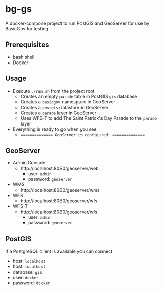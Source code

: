 # bg-gs

A docker-compose project to run PostGIS and GeoServer for use by BasicGov for testing

## Prerequisites
* bash shell
* Docker

## Usage
* Execute `./run.sh` from the project root
  * Creates an empty `parade` table in PostGIS `gis` database
  * Creates a `basicgov` namespace in GeoServer
  * Creates a `postgis` datastore in GeoServer
  * Creates a `parade` layer in GeoServer
  * Uses WFS-T to add The Saint Patrick's Day Parade to the `parade` layer
* Everything is ready to go when you see
   * `============== GeoServer is configured! ==============`

## GeoServer
* Admin Console
    * http://localhost:8080/geoserver/web
      * user: `admin`
      * password: `geoserver`
* WMS
  * http://localhost:8080/geoserver/wms
* WFS
  * http://localhost:8080/geoserver/wfs
* WFS-T
  * http://localhost:8080/geoserver/wfs
      * user: `admin`
      * password: `geoserver`
      
## PostGIS
If a PostgreSQL client is available you can connect
  * host: `localhost`
  * host: `localhost`
  * database: `gis`
  * user: `docker`
  * password: `docker`  
